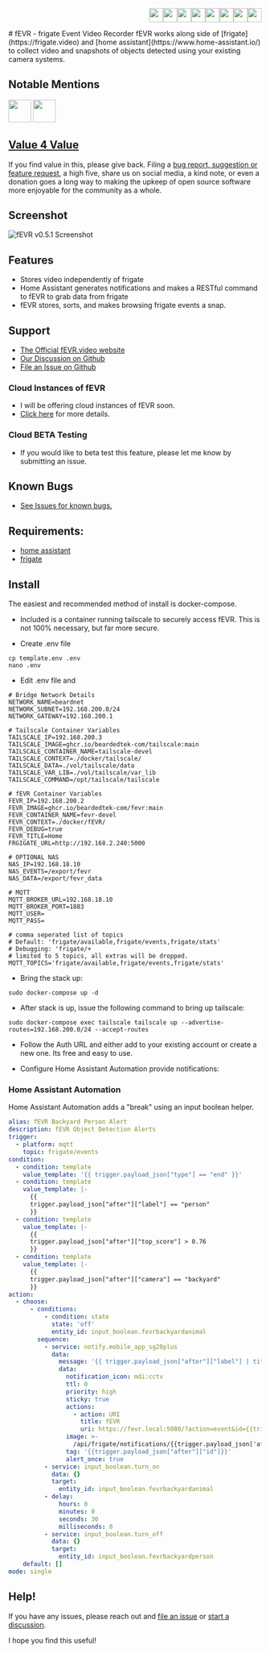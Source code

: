 <p align="right" style="vertical-align:middle;"><a target="_blank" href="https://www.facebook.com/sharer/sharer.php?u=http%3A%2F%2Ffevr.video"><img src='https://fevr.video/img/share-fb.svg' style="height: 2em;"></a><a target="_blank" href="https://twitter.com/intent/tweet?url=http%3A%2F%2Ffevr.video&text=AI%20Object%20Detection%20with%20fEVR%20-%20frigate%20Event%20Video%20Recorder"><img src='https://fevr.video/img/share-twitter.svg' style="height: 2em;"></a><a target="_blank" href="http://pinterest.com/pin/create/button/?url=http%3A%2F%2Ffevr.video&media=&description=AI%20Object%20Detection%20with%20fEVR%20-%20frigate%20Event%20Video%20Recorder"><img src='https://fevr.video/img/share-pin.svg' style="height: 2em;"></a><a target="_blank" href="https://reddit.com/submit?url=https://fevr.video&title=AI%20Object%20Detection%20with%20fEVR%20-%20frigate%20Event%20Video%20Recorder"><img src='https://fevr.video/img/share-reddit.svg' style="height: 2em;"></a><a target="_blank" href="http://www.linkedin.com/shareArticle?mini=true&url=http%3A%2F%2Ffevr.video&title=AI%20Object%20Detection%20with%20fEVR%20-%20frigate%20Event%20Video%20Recorder"><img src='https://fevr.video/img/share-linkedin.svg' style="height: 2em;"></a><a href="https://www.paypal.com/donate/?hosted_button_id=ZAHLQF24WAKES"><img src='https://fevr.video/img/paypal-donate.svg' style="height: 2em;"></a><a href="https://github.com/sponsors/BeardedTek-com"><img src='https://fevr.video/img/github-sponsor.svg' style="height: 2em;"></a><a href="https://tallyco.in/s/waqwip/"><img src='https://fevr.video/img/tallycoin-donate.png' style="height: 2em;"></a></p>
# fEVR - frigate Event Video Recorder
fEVR works along side of [frigate](https://frigate.video) and [home assistant](https://www.home-assistant.io/) to collect video and snapshots of objects detected using your existing camera systems.

## Notable Mentions
<a href="https://selfhosted.show/67"><img src="https://assets.fireside.fm/file/fireside-images/podcasts/images/7/7296e34a-2697-479a-adfb-ad32329dd0b0/cover_small.jpg?v=2" style="height:45px;"></a>
<a href="https://linuxunplugged.com/451"><img src="https://assets.fireside.fm/file/fireside-images/podcasts/images/f/f31a453c-fa15-491f-8618-3f71f1d565e5/cover_small.jpg?v=3" style="height:45px;"></a>

## [Value 4 Value](https://www.entrepreneurability.nl/value-for-value-model/?lang=en)
If you find value in this, please give back.  Filing a [bug report, suggestion or feature request](https://github.com/BeardedTek-com/fEVR/issues/new/choose), a high five, share us on social media, a kind note, or even a donation goes a long way to making the upkeep of open source software more enjoyable for the community as a whole.

## Screenshot
![fEVR v0.5.1 Screenshot](https://fevr.video/img/screenshot.png)


## Features
- Stores video independently of frigate
- Home Assistant generates notifications and makes a RESTful command to fEVR to grab data from frigate
- fEVR stores, sorts, and makes browsing frigate events a snap.

## Support
- [The Official fEVR.video website](https://fevr.video)
- [Our Discussion on Github](https://github.com/BeardedTek-com/fEVR/discussions)
- [File an Issue on Github](https://github.com/BeardedTek-com/fEVR/issues)


### Cloud Instances of fEVR
- I will be offering cloud instances of fEVR soon.
- [Click here](https://fevr.video) for more details.
### Cloud BETA Testing
- If you would like to beta test this feature, please let me know by submitting an issue.

## Known Bugs
- [See Issues for known bugs.](https://github.com/BeardedTek-com/fEVR/issues)

## Requirements:
- [home assistant](https://home-assistant.io)
- [frigate](https://frigate.video)

## Install
The easiest and recommended method of install is docker-compose.
- Included is a container running tailscale to securely access fEVR.  This is not 100% necessary, but far more secure.

- Create .env file
```
cp template.env .env
nano .env
```
- Edit .env file and
```
# Bridge Network Details
NETWORK_NAME=beardnet
NETWORK_SUBNET=192.168.200.0/24
NETWORK_GATEWAY=192.168.200.1

# Tailscale Container Variables
TAILSCALE_IP=192.168.200.3
TAILSCALE_IMAGE=ghcr.io/beardedtek-com/tailscale:main
TAILSCALE_CONTAINER_NAME=tailscale-devel
TAILSCALE_CONTEXT=./docker/tailscale/
TAILSCALE_DATA=./vol/tailscale/data
TAILSCALE_VAR_LIB=./vol/tailscale/var_lib
TAILSCALE_COMMAND=/opt/tailscale/tailscale

# fEVR Container Variables
FEVR_IP=192.168.200.2
FEVR_IMAGE=ghcr.io/beardedtek-com/fevr:main
FEVR_CONTAINER_NAME=fevr-devel
FEVR_CONTEXT=./docker/fEVR/
FEVR_DEBUG=true
FEVR_TITLE=Home
FRGIGATE_URL=http://192.168.2.240:5000

# OPTIONAL NAS
NAS_IP=192.168.18.10
NAS_EVENTS=/export/fevr
NAS_DATA=/export/fevr_data

# MQTT
MQTT_BROKER_URL=192.168.18.10
MQTT_BROKER_PORT=1883
MQTT_USER=
MQTT_PASS=

# comma seperated list of topics
# Default: 'frigate/available,frigate/events,frigate/stats'
# Debugging: 'frigate/+
# limited to 5 topics, all extras will be dropped.
MQTT_TOPICS='frigate/available,frigate/events,frigate/stats'

```
- Bring the stack up:
```
sudo docker-compose up -d
```
- After stack is up, issue the following command to bring up tailscale:
```
sudo docker-compose exec tailscale tailscale up --advertise-routes=192.168.200.0/24 --accept-routes
```
- Follow the Auth URL and either add to your existing account or create a new one.  Its free and easy to use.

- Configure Home Assistant Automation provide notifications:

### Home Assistant Automation
Home Assistant Automation adds a "break" using an input boolean helper.
```yaml
alias: fEVR Backyard Person Alert
description: fEVR Object Detection Alerts
trigger:
  - platform: mqtt
    topic: frigate/events
condition:
  - condition: template
    value_template: '{{ trigger.payload_json["type"] == "end" }}'
  - condition: template
    value_template: |-
      {{
      trigger.payload_json["after"]["label"] == "person"
      }}
  - condition: template
    value_template: |-
      {{
      trigger.payload_json["after"]["top_score"] > 0.76
      }}
  - condition: template
    value_template: |-
      {{
      trigger.payload_json["after"]["camera"] == "backyard"
      }}
action:
  - choose:
      - conditions:
          - condition: state
            state: 'off'
            entity_id: input_boolean.fevrbackyardanimal
        sequence:
          - service: notify.mobile_app_sg20plus
            data:
              message: '{{ trigger.payload_json["after"]["label"] | title }} Detected'
              data:
                notification_icon: mdi:cctv
                ttl: 0
                priority: high
                sticky: true
                actions:
                  - action: URI
                    title: fEVR
                    uri: https://fevr.local:5080/?action=event&id={{trigger.payload_json['after']['id']}}
                image: >-
                  /api/frigate/notifications/{{trigger.payload_json['after']['id']}}/snapshot.jpg?bbox=1
                tag: '{{trigger.payload_json["after"]["id"]}}'
                alert_once: true
          - service: input_boolean.turn_on
            data: {}
            target:
              entity_id: input_boolean.fevrbackyardanimal
          - delay:
              hours: 0
              minutes: 0
              seconds: 30
              milliseconds: 0
          - service: input_boolean.turn_off
            data: {}
            target:
              entity_id: input_boolean.fevrbackyardperson
    default: []
mode: single

```
## Help!
If you have any issues, please reach out and [file an issue](https://github.com/BeardedTek-com/fEVR/issues) or [start a discussion](https://github.com/BeardedTek-com/fEVR/discussions).

I hope you find this useful!
